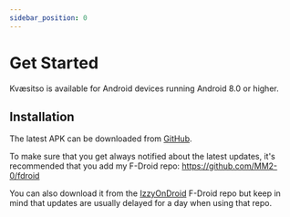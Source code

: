 ```yaml
---
sidebar_position: 0
---
```


# Get Started

Kvæsitso is available for Android devices running Android 8.0 or higher.

## Installation

The latest APK can be downloaded from [GitHub](https://github.com/MM2-0/Kvaesitso/releases).

To make sure that you get always notified about the latest updates, it's recommended that you add my F-Droid repo:
https://github.com/MM2-0/fdroid

You can also download it from the [IzzyOnDroid](https://apt.izzysoft.de/fdroid/index/apk/de.mm20.launcher2.release) F-Droid repo but keep in mind that updates are usually delayed for a day when using that repo.
